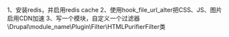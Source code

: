 1、安装redis，并启用redis cache
2、使用hook_file_url_alter把CSS、JS、图片启用CDN加速
3、写一个模块，自定义一个过滤器\Drupal\module_name\Plugin\Filter\HTMLPurifierFilter类

